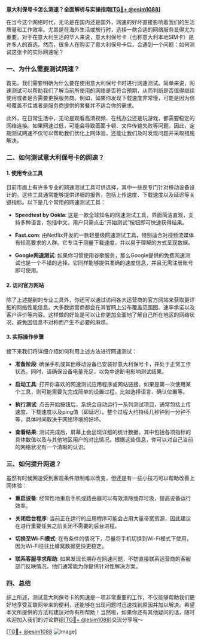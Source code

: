 **意大利保号卡怎么测速？全面解析与实操指南[[TG💪+ @esim1088](https://t.me/s/esim1088)]**

在当今这个网络时代，无论是在国内还是国外，网速的好坏直接影响着我们的生活质量和工作效率。尤其是在海外生活或旅行时，选择一款合适的网络服务显得尤为重要。对于在意大利生活的华人来说，意大利保号卡（也称意大利本地SIM卡）是许多人的首选。然而，很多人在购买了意大利保号卡后，会遇到一个问题：如何测试这张卡的实际网速呢？

### 一、为什么需要测试网速？

首先，我们需要明确为什么要在使用意大利保号卡时进行网速测试。简单来说，网速测试可以帮助我们了解当前所使用的网络是否符合预期，从而判断是否值得继续使用或者是否需要更换服务商。例如，如果你发现下载速度非常慢，可能是因为信号覆盖不佳或者是服务商提供的套餐并不适合你的需求。

此外，在日常生活中，无论是观看高清视频、在线办公还是玩游戏，都需要稳定的网络连接。如果网速过低，可能会导致画面卡顿、文件传输失败等问题。因此，定期测试网速不仅可以帮助我们优化上网体验，还能让我们及时发现问题并采取措施解决。

### 二、如何测试意大利保号卡的网速？

#### 1. 使用专业工具

目前市面上有许多专业的网速测试工具可供选择，其中一些是专门针对移动设备设计的。这些工具通常能够提供详细的报告，包括上传速度、下载速度以及延迟等关键指标。以下是几个常用的网速测试工具：

- **Speedtest by Ookla**: 这是一款全球知名的网速测试工具，界面简洁直观，支持多种语言，包括中文。用户只需点击“开始测试”按钮即可快速获得结果。
  
- **Fast.com**: 由Netflix开发的一款轻量级网速测试工具，特别适合对视频流媒体有较高要求的人群。它专注于测量下载速度，并以易于理解的方式呈现数据。

- **Google网速测试**: 如果你习惯使用谷歌服务，那么Google提供的免费网速测试也是一个不错的选择。它同样能够提供准确的速度信息，并且无需注册账号即可使用。

#### 2. 访问官方网站

除了上述提到的专业工具外，你还可以通过访问各大运营商的官方网站来获取更详细的网络性能信息。大多数运营商都会在其官网上公布覆盖范围图、速率承诺以及客户评价等内容。这样做的好处是可以让你更加全面地了解自己所在地区的网络状况，避免因信息不对称而产生不必要的麻烦。

#### 3. 实际操作步骤

接下来我们将详细介绍如何利用上述方法进行网速测试：

- **准备阶段**: 确保手机或其他移动设备已安装好意大利保号卡，并处于正常工作状态。同时，请确保设备电量充足，以免中途断电影响测试结果。

- **启动工具**: 打开你喜欢的网速测试应用程序或网站链接。如果是第一次使用某个工具，则可能需要先完成简单的设置过程，比如选择语言、确认位置等。

- **执行测试**: 点击开始按钮后，系统会自动运行一系列测试项目，通常包括上传速度、下载速度以及ping值（即延迟）。整个过程大约持续几秒钟到一分钟不等，具体时间取决于网络环境的好坏。

- **查看结果**: 测试完成后，屏幕上会出现详细的统计数据，其中包括各项指标的具体数值以及与其他地区用户的对比情况。根据这些信息，你可以对自己当前的网络状况有一个清晰的认识。

### 三、如何提升网速？

虽然有时候网速受到客观条件限制难以改变，但还是有一些小技巧可以帮助改善上网体验：

- **重启设备**: 经常性地重启手机或路由器可以有效清除缓存垃圾，提高设备运行效率。
  
- **关闭后台程序**: 当前正在运行的应用程序可能会占用大量带宽资源，因此建议在进行重要任务之前关闭不需要的后台进程。

- **切换至Wi-Fi模式**: 在有条件的情况下，尽量将手机切换到Wi-Fi模式下使用，因为Wi-Fi往往比蜂窝数据更快更稳定。

- **联系客服寻求帮助**: 如果发现长期存在网速问题，不妨直接联系运营商的客服部门反映情况，他们通常能为你提供针对性解决方案。

### 四、总结

综上所述，测试意大利保号卡的网速是一项非常重要的工作，不仅能够帮助我们更好地享受互联网带来的便利，还能够在出现问题时迅速找到原因并加以解决。希望本文所提供的方法和建议对你有所帮助！当然啦，如果你还有其他疑问的话，随时欢迎加入我们的讨论群组[[TG💪+ @esim1088](https://t.me/s/esim1088)]交流分享哦～

[[TG💪+ @esim1088](https://t.me/s/esim1088) ![Image](https://i.postimg.cc/4NQfJmqS/Snipaste-2025-05-13-00-14-12.png)]